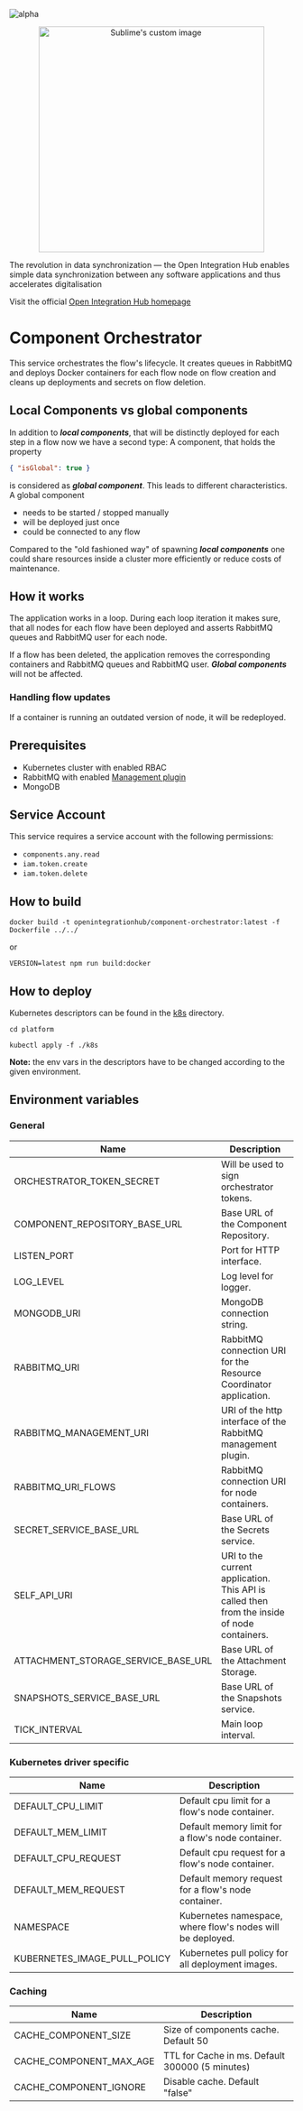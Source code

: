 ![alpha](https://img.shields.io/badge/Status-Alpha-yellowgreen.svg)

<p align="center">
  <img src="https://github.com/openintegrationhub/openintegrationhub/blob/master/Assets/medium-oih-einzeilig-zentriert.jpg" alt="Sublime's custom image" width="400"/>
</p>

The revolution in data synchronization — the Open Integration Hub enables simple data synchronization between any software applications and thus accelerates digitalisation

Visit the official [Open Integration Hub homepage](https://www.openintegrationhub.org/)

# Component Orchestrator

This service orchestrates the flow's lifecycle. It creates queues in RabbitMQ and deploys Docker containers for each flow node on flow creation and cleans up deployments and secrets on flow deletion.

## Local Components vs global components

In addition to **_local components_**, that will be distinctly deployed for each step in a flow now we have a second type: A component, that holds the property

```json
{ "isGlobal": true }
```

is considered as **_global component_**. This leads to different characteristics. A global component

- needs to be started / stopped manually
- will be deployed just once
- could be connected to any flow

Compared to the "old fashioned way" of spawning **_local components_** one could share resources inside a cluster more efficiently or reduce costs of maintenance.

## How it works

The application works in a loop. During each loop iteration it makes sure, that all nodes for each flow have been deployed and asserts RabbitMQ queues and RabbitMQ user for each node.

If a flow has been deleted, the application removes the corresponding containers and RabbitMQ queues and RabbitMQ user. **_Global components_** will not be affected.

### Handling flow updates

If a container is running an outdated version of node, it will be redeployed.

## Prerequisites

- Kubernetes cluster with enabled RBAC
- RabbitMQ with enabled [Management plugin](https://www.rabbitmq.com/management.html)
- MongoDB

## Service Account

This service requires a service account with the following permissions:

- `components.any.read`
- `iam.token.create`
- `iam.token.delete`

## How to build

```docker
docker build -t openintegrationhub/component-orchestrator:latest -f Dockerfile ../../
```

or

```npm
VERSION=latest npm run build:docker
```

## How to deploy

Kubernetes descriptors can be found in the [k8s](./k8s) directory.

```console
cd platform

kubectl apply -f ./k8s
```

**Note:** the env vars in the descriptors have to be changed according to the given environment.

## Environment variables

### General

| Name                                | Description                                                                                 |
| ----------------------------------- | ------------------------------------------------------------------------------------------- |
| ORCHESTRATOR_TOKEN_SECRET           | Will be used to sign orchestrator tokens.                                                   |
| COMPONENT_REPOSITORY_BASE_URL       | Base URL of the Component Repository.                                                       |
| LISTEN_PORT                         | Port for HTTP interface.                                                                    |
| LOG_LEVEL                           | Log level for logger.                                                                       |
| MONGODB_URI                         | MongoDB connection string.                                                                  |
| RABBITMQ_URI                        | RabbitMQ connection URI for the Resource Coordinator application.                           |
| RABBITMQ_MANAGEMENT_URI             | URI of the http interface of the RabbitMQ management plugin.                                |
| RABBITMQ_URI_FLOWS                  | RabbitMQ connection URI for node containers.                                                |
| SECRET_SERVICE_BASE_URL             | Base URL of the Secrets service.                                                            |
| SELF_API_URI                        | URI to the current application. This API is called then from the inside of node containers. |
| ATTACHMENT_STORAGE_SERVICE_BASE_URL | Base URL of the Attachment Storage.                                                         |
| SNAPSHOTS_SERVICE_BASE_URL          | Base URL of the Snapshots service.                                                          |
| TICK_INTERVAL                       | Main loop interval.                                                                         |

### Kubernetes driver specific

| Name                         | Description                                                |
| ---------------------------- | ---------------------------------------------------------- |
| DEFAULT_CPU_LIMIT            | Default cpu limit for a flow's node container.             |
| DEFAULT_MEM_LIMIT            | Default memory limit for a flow's node container.          |
| DEFAULT_CPU_REQUEST          | Default cpu request for a flow's node container.           |
| DEFAULT_MEM_REQUEST          | Default memory request for a flow's node container.        |
| NAMESPACE                    | Kubernetes namespace, where flow's nodes will be deployed. |
| KUBERNETES_IMAGE_PULL_POLICY | Kubernetes pull policy for all deployment images.          |

### Caching

| Name                    | Description                                     |
| ----------------------- | ----------------------------------------------- |
| CACHE_COMPONENT_SIZE    | Size of components cache. Default 50            |
| CACHE_COMPONENT_MAX_AGE | TTL for Cache in ms. Default 300000 (5 minutes) |
| CACHE_COMPONENT_IGNORE  | Disable cache. Default "false"                  |
